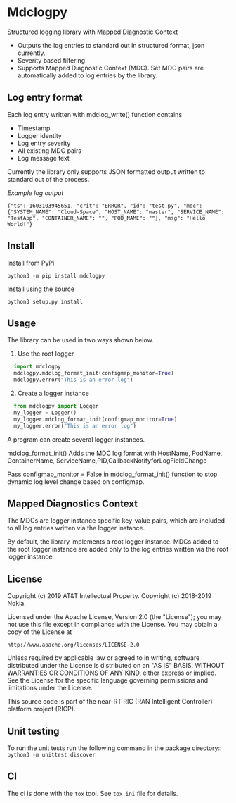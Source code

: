 Mdclogpy
========

Structured logging library with Mapped Diagnostic Context

* Outputs the log entries to standard out in structured format, json currently.
* Severity based filtering.
* Supports Mapped Diagnostic Context (MDC).
  Set MDC pairs are automatically added to log entries by the library.


Log entry format
----------------

Each log entry written with mdclog_write() function contains

* Timestamp
* Logger identity
* Log entry severity
* All existing MDC pairs
* Log message text

Currently the library only supports JSON formatted output written to standard
out of the process.

*Example log output*

`{"ts": 1603103945651, "crit": "ERROR", "id": "test.py", "mdc": {"SYSTEM_NAME": "Cloud-Space", "HOST_NAME": "master", "SERVICE_NAME": "TestApp", "CONTAINER_NAME": "", "POD_NAME": ""}, "msg": "Hello World!"}`


Install
-------

Install from PyPi

```
python3 -m pip install mdclogpy
```

Install using the source

```
python3 setup.py install
```

Usage
-----

The library can be used in two ways shown below.

1) Use the root logger

```python
  import mdclogpy
  mdclogpy.mdclog_format_init(configmap_monitor=True) 
  mdclogpy.error("This is an error log")
```

2) Create a logger instance

```python
  from mdclogpy import Logger
  my_logger = Logger()
  my_logger.mdclog_format_init(configmap_monitor=True)
  my_logger.error("This is an error log")
```

A program can create several logger instances.

mdclog_format_init() Adds the MDC log format with HostName, PodName, ContainerName, ServiceName,PID,CallbackNotifyforLogFieldChange

Pass configmap_monitor = False in mdclog_format_init() function to stop dynamic log level change based on configmap.


Mapped Diagnostics Context
--------------------------

The MDCs are logger instance specific key-value pairs, which are included to
all log entries written via the logger instance.

By default, the library implements a root logger instance.
MDCs added to the root logger instance are added only to the log entries
written via the root logger instance.


License
-------

Copyright (c) 2019 AT&T Intellectual Property.
Copyright (c) 2018-2019 Nokia.

Licensed under the Apache License, Version 2.0 (the "License");
you may not use this file except in compliance with the License.
You may obtain a copy of the License at

    http://www.apache.org/licenses/LICENSE-2.0

Unless required by applicable law or agreed to in writing, software
distributed under the License is distributed on an "AS IS" BASIS,
WITHOUT WARRANTIES OR CONDITIONS OF ANY KIND, either express or implied.
See the License for the specific language governing permissions and
limitations under the License.

This source code is part of the near-RT RIC (RAN Intelligent Controller)
platform project (RICP).

Unit testing
------------

To run the unit tests run the following command in the package directory::
`
python3 -m unittest discover
`

CI
--

The ci is done with the `tox` tool. See `tox.ini` file for details.
